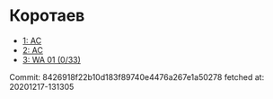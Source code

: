 # Коротаев
- [1: AC](1.md)
- [2: AC](2.md)
- [3: WA 01 (0/33)](3.md)

Commit: 8426918f22b10d183f89740e4476a267e1a50278
 fetched at: 20201217-131305

